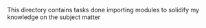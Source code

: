 This directory contains tasks done importing modules to solidify my knowledge on the subject matter

